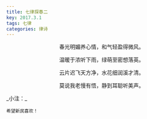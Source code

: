 ```yaml
---
title: 七律探春二
key: 2017.3.1
tags: 七律
categories: 律诗
---
```


<p align="center">春光明媚养心情，和气轻盈得微风。
</p>
<p align="center">温暖于浓听下雨，绿萌至密想落英。
</p>
<p align="center">云片迟飞天方净，水花细润溪才清。
</p>
<p align="center">莫说我老慢有悟，静到耳聪听美声。
</p>
_小注：_

```
希望新民喜欢！
```